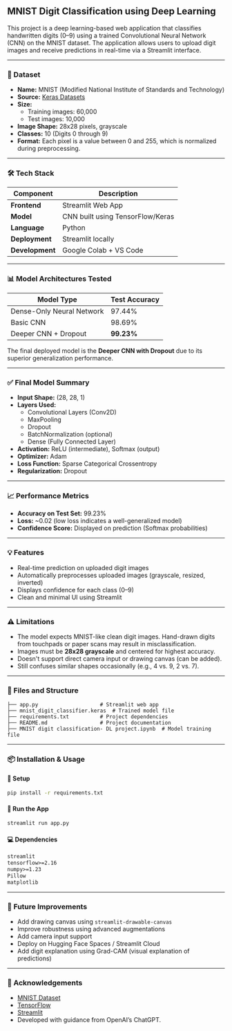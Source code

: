 

##  MNIST Digit Classification using Deep Learning

This project is a deep learning-based web application that classifies handwritten digits (0–9) using a trained Convolutional Neural Network (CNN) on the MNIST dataset. The application allows users to upload digit images and receive predictions in real-time via a Streamlit interface.

---

### 📂 Dataset

- **Name:** MNIST (Modified National Institute of Standards and Technology)
- **Source:** [Keras Datasets](https://keras.io/api/datasets/mnist/)
- **Size:**
  - Training images: 60,000
  - Test images: 10,000
- **Image Shape:** 28x28 pixels, grayscale
- **Classes:** 10 (Digits 0 through 9)
- **Format:** Each pixel is a value between 0 and 255, which is normalized during preprocessing.

---

### 🛠️ Tech Stack

| Component         | Description                        |
|------------------|------------------------------------|
| **Frontend**      | Streamlit Web App                  |
| **Model**         | CNN built using TensorFlow/Keras   |
| **Language**      | Python                             |
| **Deployment**    | Streamlit locally                  |
| **Development**   | Google Colab + VS Code             |

---

### 📊 Model Architectures Tested

| Model Type                  | Test Accuracy |
|----------------------------|---------------|
| Dense-Only Neural Network  | 97.44%        |
| Basic CNN                  | 98.69%        |
| Deeper CNN + Dropout       | **99.23%**    |

The final deployed model is the **Deeper CNN with Dropout** due to its superior generalization performance.

---

### ✅ Final Model Summary

- **Input Shape:** (28, 28, 1)
- **Layers Used:**
  - Convolutional Layers (Conv2D)
  - MaxPooling
  - Dropout
  - BatchNormalization (optional)
  - Dense (Fully Connected Layer)
- **Activation:** ReLU (intermediate), Softmax (output)
- **Optimizer:** Adam
- **Loss Function:** Sparse Categorical Crossentropy
- **Regularization:** Dropout

---

### 📈 Performance Metrics

- **Accuracy on Test Set:** 99.23%
- **Loss:** ~0.02 (low loss indicates a well-generalized model)
- **Confidence Score:** Displayed on prediction (Softmax probabilities)

---

### 💡 Features

- Real-time prediction on uploaded digit images
- Automatically preprocesses uploaded images (grayscale, resized, inverted)
- Displays confidence for each class (0–9)
- Clean and minimal UI using Streamlit

---

### ⚠️ Limitations

- The model expects MNIST-like clean digit images. Hand-drawn digits from touchpads or paper scans may result in misclassification.
- Images must be **28x28 grayscale** and centered for highest accuracy.
- Doesn't support direct camera input or drawing canvas (can be added).
- Still confuses similar shapes occasionally (e.g., 4 vs. 9, 2 vs. 7).

---

### 📁 Files and Structure

```
├── app.py                    # Streamlit web app
├── mnist_digit_classifier.keras  # Trained model file
├── requirements.txt          # Project dependencies
├── README.md                 # Project documentation
├── MNIST digit classification- DL project.ipynb  # Model training file
```

---

### 📦 Installation & Usage

#### 🔧 Setup
```bash
pip install -r requirements.txt
```

#### 🚀 Run the App
```bash
streamlit run app.py
```

#### 💻 Dependencies
```txt
streamlit
tensorflow>=2.16
numpy>=1.23
Pillow
matplotlib
```

---

### 🌟 Future Improvements

- Add drawing canvas using `streamlit-drawable-canvas`
- Improve robustness using advanced augmentations
- Add camera input support
- Deploy on Hugging Face Spaces / Streamlit Cloud
- Add digit explanation using Grad-CAM (visual explanation of predictions)

---

### 🙌 Acknowledgements

- [MNIST Dataset](http://yann.lecun.com/exdb/mnist/)
- [TensorFlow](https://www.tensorflow.org/)
- [Streamlit](https://streamlit.io/)
- Developed with guidance from OpenAI’s ChatGPT.

